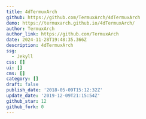 ```yaml
---
title: 4dTermuxArch
github: https://github.com/TermuxArch/4dTermuxArch
demo: https://termuxarch.github.io/4dTermuxArch/
author: TermuxArch
author_link: https://github.com/TermuxArch
date: 2024-11-28T19:48:35.366Z
description: 4dTermuxArch
ssg:
  - Jekyll
css: []
ui: []
cms: []
category: []
draft: false
publish_date: '2018-05-09T15:12:32Z'
update_date: '2019-12-09T21:15:54Z'
github_star: 12
github_fork: 0
---
```

